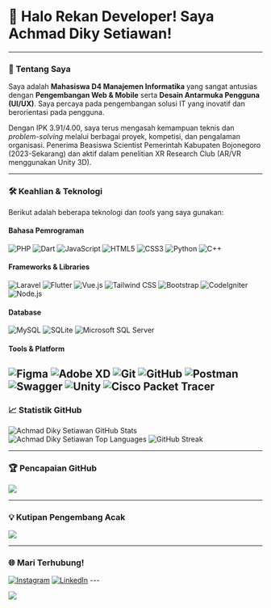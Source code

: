 # 👋 Halo Rekan Developer! Saya Achmad Diky Setiawan!

---

### 🚀 Tentang Saya
Saya adalah **Mahasiswa D4 Manajemen Informatika** yang sangat antusias dengan **Pengembangan Web & Mobile** serta **Desain Antarmuka Pengguna (UI/UX)**. Saya percaya pada pengembangan solusi IT yang inovatif dan berorientasi pada pengguna.

Dengan IPK 3.91/4.00, saya terus mengasah kemampuan teknis dan *problem-solving* melalui berbagai proyek, kompetisi, dan pengalaman organisasi. Penerima Beasiswa Scientist Pemerintah Kabupaten Bojonegoro (2023-Sekarang) dan aktif dalam penelitian XR Research Club (AR/VR menggunakan Unity 3D).

---

### 🛠️ Keahlian & Teknologi
Berikut adalah beberapa teknologi dan *tools* yang saya gunakan:

#### Bahasa Pemrograman
![PHP](https://img.shields.io/badge/PHP-%23777BB4.svg?style=for-the-badge&logo=php&logoColor=white)
![Dart](https://img.shields.io/badge/Dart-%230175C2.svg?style=for-the-badge&logo=dart&logoColor=white)
![JavaScript](https://img.shields.io/badge/JavaScript-%23323330.svg?style=for-the-badge&logo=javascript&logoColor=%23F7DF1E)
![HTML5](https://img.shields.io/badge/HTML5-%23E34F26.svg?style=for-the-badge&logo=html5&logoColor=white)
![CSS3](https://img.shields.io/badge/CSS3-%231572B6.svg?style=for-the-badge&logo=css3&logoColor=white)
![Python](https://img.shields.io/badge/Python-3670A0?style=for-the-badge&logo=python&logoColor=ffdd54)
![C++](https://img.shields.io/badge/C%2B%2B-00599C?style=for-the-badge&logo=c%2B%2B&logoColor=white)

#### Frameworks & Libraries
![Laravel](https://img.shields.io/badge/Laravel-%23FF2D20.svg?style=for-the-badge&logo=laravel&logoColor=white)
![Flutter](https://img.shields.io/badge/Flutter-%2302569B.svg?style=for-the-badge&logo=Flutter&logoColor=white)
![Vue.js](https://img.shields.io/badge/Vue.js-%234FC08D.svg?style=for-the-badge&logo=vue.js&logoColor=white)
![Tailwind CSS](https://img.shields.io/badge/Tailwind_CSS-%2338B2AC.svg?style=for-the-badge&logo=tailwind-css&logoColor=white)
![Bootstrap](https://img.shields.io/badge/Bootstrap-%238511FA.svg?style=for-the-badge&logo=bootstrap&logoColor=white)
![CodeIgniter](https://img.shields.io/badge/CodeIgniter-%23EF4223.svg?style=for-the-badge&logo=codeIgniter&logoColor=white)
![Node.js](https://img.shields.io/badge/Node.js-%23339933.svg?style=for-the-badge&logo=node.js&logoColor=white)

#### Database
![MySQL](https://img.shields.io/badge/MySQL-4479A1.svg?style=for-the-badge&logo=mysql&logoColor=white)
![SQLite](https://img.shields.io/badge/SQLite-%2307405e.svg?style=for-the-badge&logo=sqlite&logoColor=white)
![Microsoft SQL Server](https://img.shields.io/badge/Microsoft%20SQL%20Server-CC2927?style=for-the-badge&logo=microsoft%20sql%20server&logoColor=white)

#### Tools & Platform
![Figma](https://img.shields.io/badge/Figma-%23F24E1E.svg?style=for-the-badge&logo=figma&logoColor=white)
![Adobe XD](https://img.shields.io/badge/Adobe%20XD-%23FF61F6.svg?style=for-the-badge&logo=adobe-xd&logoColor=white)
![Git](https://img.shields.io/badge/Git-%23F05032.svg?style=for-the-badge&logo=git&logoColor=white)
![GitHub](https://img.shields.io/badge/GitHub-%23181717.svg?style=for-the-badge&logo=github&logoColor=white)
![Postman](https://img.shields.io/badge/Postman-FF6C37?style=for-the-badge&logo=postman&logoColor=white)
![Swagger](https://img.shields.io/badge/Swagger-%2385EA2D.svg?style=for-the-badge&logo=swagger&logoColor=white)
![Unity](https://img.shields.io/badge/Unity-%2320232A.svg?style=for-the-badge&logo=unity&logoColor=white)
![Cisco Packet Tracer](https://img.shields.io/badge/Cisco_Packet_Tracer-019398?style=for-the-badge&logo=cisco&logoColor=white)
---

### 📈 Statistik GitHub
![Achmad Diky Setiawan GitHub Stats](https://github-readme-stats.vercel.app/api?username=dikysetiawan21&theme=dark&hide_border=false&include_all_commits=true&count_private=true&show_icons=true&title_color=007BFF&icon_color=007BFF&text_color=FFFFFF&bg_color=1F2228)
![Achmad Diky Setiawan Top Languages](https://github-readme-stats.vercel.app/api/top-langs/?username=dikysetiawan21&layout=compact&theme=dark&hide_border=false&langs_count=8&title_color=007BFF&icon_color=007BFF&text_color=FFFFFF&bg_color=1F2228)
![GitHub Streak](https://streak-stats.demolab.com/?user=dikysetiawan21&theme=dark&hide_border=false&background=1F2228&stroke=007BFF&ring=007BFF)

---

### 🏆 Pencapaian GitHub
![](https://github-profile-trophy.vercel.app/?username=dikysetiawan21&theme=radical&no-frame=false&no-bg=false&margin-w=4&margin-h=4)

---

### 💡 Kutipan Pengembang Acak
![](https://quotes-github-readme.vercel.app/api?type=horizontal&theme=radical)

---

### 🌐 Mari Terhubung!
[![Instagram](https://img.shields.io/badge/Instagram-%23E4405F.svg?logo=Instagram&logoColor=white)](https://instagram.com/ahmad.diksa) [![LinkedIn](https://img.shields.io/badge/LinkedIn-%230077B5.svg?logo=linkedin&logoColor=white)](https://www.linkedin.com/in/achmaddikysetiawan) ---

[![](https://visitcount.itsvg.in/api?id=dikysetiawan21&icon=0&color=0)](https://visitcount.itsvg.in)
